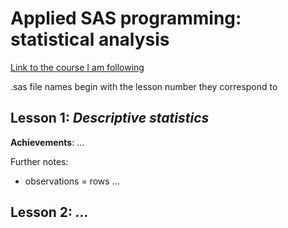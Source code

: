 # Applied SAS programming: statistical analysis

[Link to the course I am following](https://www.youtube.com/watch?v=HMOWriqdQTI&list=PLjrXzkmqZGHLHg3SV3cY83bH59jnhuU60)

.sas file names begin with the lesson number they correspond to


## **Lesson 1**: *Descriptive statistics*

**Achievements**: ...

Further notes: 
- observations = rows ...


## **Lesson 2**: *...*



